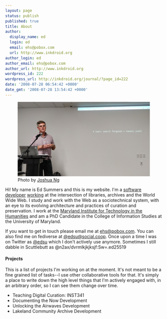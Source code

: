 ```yaml
---
layout: page
status: publish
published: true
title: About
author:
  display_name: ed
  login: ed
  email: ehs@pobox.com
  url: http://www.inkdroid.org
author_login: ed
author_email: ehs@pobox.com
author_url: http://www.inkdroid.org
wordpress_id: 222
wordpress_url: http://inkdroid.org/journal/?page_id=222
date: '2008-07-28 06:54:42 +0000'
date_gmt: '2008-07-28 13:54:42 +0000'
---
```


<figure>
  <img class="img-responsive" src="/images/twarc.jpg">
  <figcaption>Photo by <a href="https://twitter.com/joshuatj/status/1063207047607410689">Joshua Ng</a></figcaption>
</figure>

Hi! My name is Ed Summers and this is my website. I'm a [software developer]
[working] at the intersection of libraries, archives and the World Wide Web.
I study and work with the Web as a sociotechnical system, with an eye to its
evolving architecture and practices of curation and preservation. I work at the
[Maryland Institute for Technology in the Humanities] and am a PhD Candidate in
the College of Information Studies at the University of Maryland.

If you want to get in touch please email me at [ehs@pobox.com]. You can also
find me on fediverse at [\@edsu@social.coop]. Once upon a time I was on Twitter
as [\@edsu] which I don't actively use anymore. Sometimes I still dabble in
Scuttlebutt as \@n2ax/dvrmlkjkjksjf:Sw=.ed25519 

#### Projects

This is a list of projects I'm working on at the moment. It's not meant to be a
fine grained list of tasks--I use other collaborative tools for that. It's
simply a place to write down the high level things that I'm actively engaged
with, in an arbitrary order, so I can see them change over time.

* Teaching Digital Curation: INST341 
* Documenting the Now Development
* Unlocking the Airwaves Development
* Lakeland Community Archive Development

[software developer]: https://github.com/edsu
[Maryland Institute for Technology in the Humanities]: http://mith.umd.edu
[working]: http://inkdroid.org/ehs/
[ehs@pobox.com]: mailto:ehs@pobox.com
[\@edsu]: https://twitter.com/edsu
[\@edsu@social.coop]: https://social.coop/@edsu
